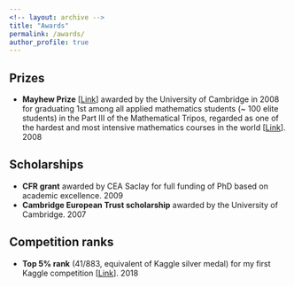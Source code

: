 ```yaml
---
<!-- layout: archive -->
title: "Awards"
permalink: /awards/
author_profile: true
---
```


## Prizes

* **Mayhew Prize** [[Link](https://en.wikipedia.org/wiki/Mayhew_Prize)] awarded by the University of Cambridge in 2008 for graduating 1st among all applied mathematics students (~ 100 elite students) in the Part III of the Mathematical Tripos, regarded as one of the hardest and most intensive mathematics courses in the world [[Link](https://en.wikipedia.org/wiki/Part_III_of_the_Mathematical_Tripos)]. 2008

## Scholarships

* **CFR grant** awarded by CEA Saclay for full funding of PhD based on academic excellence. 2009
* **Cambridge European Trust scholarship** awarded by the University of Cambridge. 2007


## Competition ranks

* **Top 5% rank** (41/883, equivalent of Kaggle silver medal) for my first Kaggle competition [[Link](https://github.com/alabatie/Nomad)]. 2018
